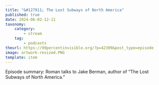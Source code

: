 ```yaml
---
title: "&#127911; The Lost Subways of North America"
published: true
date: 2024-06-02-12-11
taxonomy:
    category:
        - stream
    tag:
        - podcasts
theurl: https://99percentinvisible.org/?p=42309&post_type=episode
image: artwork-resized.PNG
template: item
---
```


Episode summary: Roman talks to Jake Berman, author of &ldquo;The Lost Subways of North America.&rdquo;
